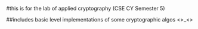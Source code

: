 #this is for the lab of applied cryptography (CSE CY Semester 5)


##includes basic level implementations of some cryptographic algos <>_<>
